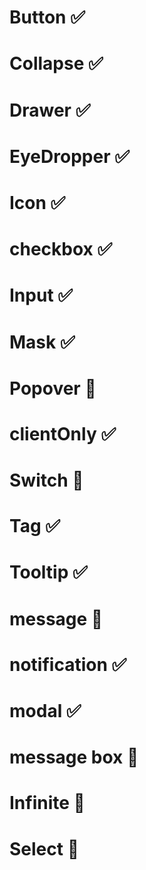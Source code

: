 # Button ✅

# Collapse ✅

# Drawer ✅

# EyeDropper ✅

# Icon ✅

# checkbox ✅

# Input ✅

# Mask ✅

# Popover 🍺

# clientOnly ✅

# Switch 🍺

# Tag ✅

# Tooltip ✅

# message 🍺

# notification ✅

# modal ✅

# message box 🚧

# Infinite 🚧

# Select 🚧
